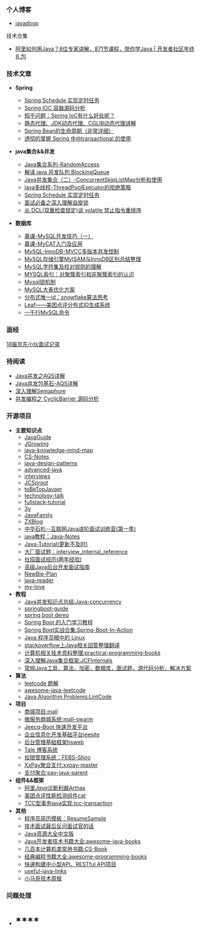 ### 个人博客

+ [javadoop](https://javadoop.com/)



技术合集

+ [阿里如何用Java？8位专家讲解，871节课程，带你学Java | 开发者社区年终礼包](https://developer.aliyun.com/article/739908?spm=a2c6h.12873639.0.0.71cf50f6RsVNiR)

### 技术文章

+ **Spring**
  + [Spring Schedule 实现定时任务](https://blog.csdn.net/baidu_39322753/article/details/100141456)
  + [Spring IOC 容器源码分析](https://javadoop.com/post/spring-ioc)
  + [知乎问题：Spring IoC有什么好处呢？](https://www.zhihu.com/question/23277575/answer/169698662)
  + [静态代理、JDK动态代理、CGLIB动态代理讲解](http://www.cnblogs.com/puyangsky/p/6218925.html)
  + [Spring Bean的生命周期（非常详细）](https://www.cnblogs.com/zrtqsk/p/3735273.html)
  + [透彻的掌握 Spring 中@transactional 的使用](https://www.ibm.com/developerworks/cn/java/j-master-spring-transactional-use/index.html)
  
+ **java集合&&并发**
  + [Java集合系列-RandomAccess](https://www.jianshu.com/p/841f66e56441)
  + [解读 java 并发队列 BlockingQueue](https://javadoop.com/post/java-concurrent-queue)
  + [Java并发集合（二）-ConcurrentSkipListMap分析和使用](https://www.cnblogs.com/java-zzl/p/9767255.html)
  + [java多线程-ThreadPoolExecutor的拒绝策略](https://www.jianshu.com/p/9fec2424de54)
  + [Spring Schedule 实现定时任务](https://blog.csdn.net/baidu_39322753/article/details/100141456)
  + [ 面试必备之深入理解自旋锁](https://blog.csdn.net/qq_34337272/article/details/81252853)
  + [从 DCL(双重检查锁定)谈 volatile 禁止指令重排序](https://blog.csdn.net/zx48822821/article/details/86589753)

+ **数据库**
  + [慕课-MySQL开发技巧（一）](https://www.imooc.com/learn/398)
  + [慕课-MyCAT入门及应用](https://www.imooc.com/learn/951)
  + [MySQL-InnoDB-MVCC多版本并发控制](https://segmentfault.com/a/1190000012650596)
  + [MySQL存储引擎MyISAM与InnoDB区别总结整理](https://blog.csdn.net/xlgen157387/article/details/68978320)
  + [MySQL字符集及校对规则的理解](https://www.cnblogs.com/geaozhang/p/6724393.html)
  + [MYSQL索引：对聚簇索引和非聚簇索引的认识](https://blog.csdn.net/alexdamiao/article/details/51934917)
  + [Mysql锁机制](https://blog.csdn.net/qq_34337272/article/details/80611486)
  + [MySQL大表优化方案](https://segmentfault.com/a/1190000006158186)
  + [分布式唯一id：snowflake算法思考](https://www.cnblogs.com/jiangxinlingdu/p/8440413.html)
  + [Leaf——美团点评分布式ID生成系统](https://tech.meituan.com/2017/04/21/mt-leaf.html)
  + [一千行MySQL命令]([https://github.com/Snailclimb/JavaGuide/blob/master/docs/database/%E4%B8%80%E5%8D%83%E8%A1%8CMySQL%E5%91%BD%E4%BB%A4.md](https://github.com/Snailclimb/JavaGuide/blob/master/docs/database/一千行MySQL命令.md))



### 面经

[18届京东小伙面试记录](https://www.zhihu.com/search?type=content&q=%E8%A2%81%E5%B9%BF%E9%91%AB)

### 待阅读

+ [Java并发之AQS详解](https://www.cnblogs.com/waterystone/p/4920797.html)
+ [Java并发包基石-AQS详解](https://www.cnblogs.com/chengxiao/p/7141160.html)
+ [深入理解Semaphore](https://blog.csdn.net/qq_19431333/article/details/70212663)
+ [并发编程之 CyclicBarrier 源码分析](https://www.jianshu.com/p/0932bc1ab49f)

### 开源项目

+ **主要知识点**
  + [JavaGuide](https://github.com/Snailclimb/JavaGuide)
  + [JGrowing](https://github.com/javagrowing/JGrowing)
  + [java-knowledge-mind-map](https://github.com/caison/java-knowledge-mind-map)
  + [CS-Notes](https://github.com/CyC2018/CS-Notes)
  + [java-design-patterns](https://github.com/iluwatar/java-design-patterns)
  + [advanced-java](https://github.com/doocs/advanced-java)
  + [interviews](https://github.com/kdn251/interviews)
  + [JCSprout](https://github.com/crossoverJie/JCSprout)
  + [toBeTopJavaer](https://github.com/hollischuang/toBeTopJavaer)
  + [technology-talk](https://github.com/aalansehaiyang/technology-talk)
  + [fullstack-tutorial](https://github.com/frank-lam/fullstack-tutorial)
  + [3y](https://github.com/ZhongFuCheng3y/3y)
  + [JavaFamily](https://github.com/AobingJava/JavaFamily)
  + [ZXBlog](https://github.com/ZXZxin/ZXBlog)
  + [中华石杉--互联网Java进阶面试训练营(第一季)](https://github.com/shishan100/Java-Interview-Advanced)
  + [java教程：Java-Notes](https://github.com/PansonPanson/Java-Notes)
  + [Java-Tutorial(更新不及时)](https://github.com/h2pl/Java-Tutorial)
  + [大厂面试题：interview_internal_reference](https://github.com/0voice/interview_internal_reference)
  + [社招面试经历(两年经验)](https://github.com/aylei/interview)
  + [高级Java后台开发面试指南](https://github.com/xbox1994/Java-Interview)
  + [NewBie-Plan](https://github.com/553899811/NewBie-Plan)
  + [java-reader](https://github.com/fantj2016/java-reader)
  + [my-love](https://github.com/yuhaqiang123/my-love)
+ **教程**
  + [Java并发知识点总结:Java-concurrency](https://github.com/CL0610/Java-concurrency)
  + [springboot-guide](https://github.com/Snailclimb/springboot-guide)
  + [spring boot demo](https://github.com/xkcoding/spring-boot-demo)
  + [Spring Boot 的入门学习教程](https://github.com/ZHENFENG13/spring-boot-projects)
  + [Spring Boot实战合集:Spring-Boot-In-Action](https://github.com/hansonwang99/Spring-Boot-In-Action)
  + [Java 程序员眼中的 Linux](https://github.com/judasn/Linux-Tutorial)
  + [stackoverflow上Java相关回答整理翻译](https://github.com/giantray/stackoverflow-java-top-qa)
  + [计算机相关技术资料整理:practical-programming-books](https://github.com/EZLippi/practical-programming-books)
  + [深入理解Java集合框架:JCFInternals](https://github.com/CarpenterLee/JCFInternals)
  + [常规Java工具，算法，加密，数据库，面试题，源代码分析，解决方案](https://github.com/scalad/Note)
+ **算法**
  + [leetcode 题解](https://github.com/azl397985856/leetcode)
  + [awesome-java-leetcode](https://github.com/Blankj/awesome-java-leetcode)
  + [Java Algorithm Problems:LintCode](https://github.com/awangdev/LintCode)
+ **项目**
  + [商城项目:mall](https://github.com/macrozheng/mall)
  + [微服务商城系统:mall-swarm](https://github.com/macrozheng/mall-swarm)
  + [Jeecg-Boot 快速开发平台](https://github.com/zhangdaiscott/jeecg-boot)
  + [企业信息化开发基础平台jeesite](https://github.com/thinkgem/jeesite)
  + [后台管理基础框架hsweb ](https://github.com/hs-web/hsweb-framework)
  + [Tale 博客系统](https://github.com/otale/tale/blob/master/README_ZH.md)
  + [权限管理系统：FEBS-Shiro](https://github.com/wuyouzhuguli/FEBS-Shiro)
  + [XxPay聚合支付:xxpay-master](https://github.com/jmdhappy/xxpay-master)
  + [支付聚合:pay-java-parent](https://github.com/egzosn/pay-java-parent)
+ **组件&&框架**
  + [阿里*Java*诊断利器Arthas](https://github.com/alibaba/arthas)
  + [美团点评性能检测组件cat](https://github.com/dianping/cat)
  + [TCC型事务java实现:tcc-transaction](https://github.com/changmingxie/tcc-transaction)
+ **其他**
  + [程序员简历模板：ResumeSample](https://github.com/geekcompany/ResumeSample)
  + [技术面试最后反问面试官的话](https://github.com/yifeikong/reverse-interview-zh)
  + [Java资源大全中文版](https://github.com/jobbole/awesome-java-cn)
  + [Java开发者技术书籍大全:awesome-java-books](https://github.com/sorenduan/awesome-java-books)
  + [几百本计算机类常用书籍:CS-Book](https://github.com/iamshuaidi/CS-Book)
  + [经典编程书籍大全:awesome-programming-books](https://github.com/jobbole/awesome-programming-books)
  + [快速构建中小型API、RESTful API项目](https://github.com/lihengming/spring-boot-api-project-seed)
  + [useful-java-links](https://github.com/Vedenin/useful-java-links)
  + [小马哥技术周报](https://github.com/mercyblitz/tech-weekly)

### 问题处理

+ # ****